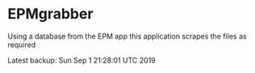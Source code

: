 # EPMgrabber
Using a database from the EPM app this application scrapes the files as required


Latest backup: Sun Sep 1 21:28:01 UTC 2019
